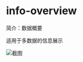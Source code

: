 # info-overview

简介：数据概要

适用于多数据的信息展示

![截图](https://img.alicdn.com/tfs/TB1NodKXIbpK1RjSZFyXXX_qFXa-2850-460.png)
